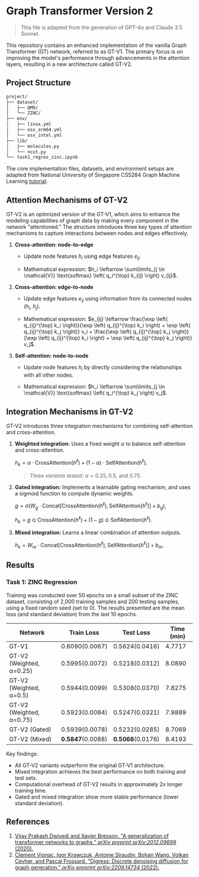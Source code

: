 # Graph Transformer Version 2

> This file is adapted from the generation of GPT-4o and Claude 3.5 Sonnet.

This repository contains an enhanced implementation of the vanilla Graph Transformer (GT) network, referred to as GT-V1. The primary focus is on improving the model's performance through advancements in the attention layers, resulting in a new architecture called GT-V2.



## Project Structure

```bash
project/
├── dataset/
│   ├── QM9/
│   └── ZINC/
├── env/
│   ├── linux.yml
│   ├── osx_arm64.yml
│   └── osx_intel.yml
├── lib/
│   ├── molecules.py
│   └── ncut.py
└── task1_regres_zinc.ipynb
```

The core implementation files, datasets, and environment setups are adapted from National University of Singapore CS5284 Graph Machine Learning [tutorial](https://github.com/xbresson/CS5284_2024/tree/main).




## Attention Mechanisms of GT-V2

GT-V2 is an optimized version of the GT-V1, which aims to enhance the modeling capabilities of graph data by making every component in the network "attentioned." The structure introduces three key types of attention mechanisms to capture interactions between nodes and edges effectively.

1. **Cross-attention: node-to-edge**
   - Update node features $h_i$ using edge features $e_{ij}$.
   
   - Mathematical expression: $h_i \leftarrow \sum\limits_{j \in \mathcal{V}} \text{softmax} \left( q_i^{\top} k_{ij} \right) v_{ij}$.
   
2. **Cross-attention: edge-to-node**
   - Update edge features $e_{ij}$ using information from its connected nodes ($h_i$, $h_j$).
   
   - Mathematical expression: $e_{ij} \leftarrow \frac{\exp \left( q_{ij}^{\top} k_i \right)}{\exp \left( q_{ij}^{\top} k_i \right) + \exp \left( q_{ij}^{\top} k_j \right)} v_i + \frac{\exp \left( q_{ij}^{\top} k_j \right)}{\exp \left( q_{ij}^{\top} k_i \right) + \exp \left( q_{ij}^{\top} k_j \right)} v_j$.
   
3. **Self-attention: node-to-node**
   - Update node features $h_i$ by directly considering the relationships with all other nodes.
   
   - Mathematical expression: $h_i \leftarrow \sum\limits_{j \in \mathcal{V}} \text{softmax} \left( q_i^{\top} k_j \right) v_j$.



## Integration Mechanisms in GT-V2

GT-V2 introduces three integration mechanisms for combining self-attention and cross-attention.

1. **Weighted integration:** Uses a fixed weight $\alpha$ to balance self-attention and cross-attention.
   
   $h_k = \alpha \cdot \text{CrossAttention}(h^{\ell}) + (1 - \alpha) \cdot \text{SelfAttention}(h^{\ell})$.
   
   > *Three variants tested*: $\alpha = 0.25, 0.5,$ and $0.75$.

2. **Gated integration:** Implements a learnable gating mechanism, and uses a sigmoid function to compute dynamic weights.

   $g = \sigma \left( W_g \cdot \text{Concat}[\text{CrossAttention}(h^{\ell}), \text{SelfAttention}(h^{\ell})] + b_g \right)$,
   
   $h_k = g \odot \text{CrossAttention}(h^{\ell}) + (1 - g) \odot \text{SelfAttention}(h^{\ell})$.

3. **Mixed integration:** Learns a linear combination of attention outputs.
   
   $h_k = W_m \cdot \text{Concat}[\text{CrossAttention}(h^{\ell}), \text{SelfAttention}(h^{\ell})] + b_m$.



## Results

### **Task 1: ZINC Regression**

Training was conducted over 50 epochs on a small subset of the ZINC dataset, consisting of 2,000 training samples and 200 testing samples, using a fixed random seed (set to 0). The results presented are the mean loss (and standard deviation) from the last 10 epochs.

| Network | Train Loss | Test Loss | Time (min) |
|---------|------------|-----------|------------|
| GT-V1 | 0.6090(0.0067) | 0.5624(0.0416) | 4.7717 |
| GT-V2 (Weighted, α=0.25) | 0.5995(0.0072) | 0.5218(0.0312) | 8.0890 |
| GT-V2 (Weighted, α=0.5) | 0.5944(0.0099) | 0.5308(0.0370) | 7.8275 |
| GT-V2 (Weighted, α=0.75) | 0.5923(0.0084) | 0.5247(0.0321) | 7.9889 |
| GT-V2 (Gated) | 0.5939(0.0078) | 0.5232(0.0285) | 8.7069 |
| GT-V2 (Mixed) | **0.5847**(0.0088) | **0.5068**(0.0176) | 8.4193 |

Key findings:
- All GT-V2 variants outperform the original GT-V1 architecture.
- Mixed integration achieves the best performance on both training and test sets.
- Computational overhead of GT-V2 results in approximately 2x longer training time.
- Gated and mixed integration show more stable performance (lower standard deviation).



## References

1. [Vijay Prakash Dwivedi and Xavier Bresson. "A generalization of transformer networks to graphs." *arXiv preprint arXiv:2012.09699* (2020).](https://arxiv.org/abs/2012.09699)
2. [Clement Vignac, Igor Krawczuk, Antoine Siraudin, Bohan Wang, Volkan Cevher, and Pascal Frossard. "Digress: Discrete denoising diffusion for graph generation." *arXiv preprint arXiv:2209.14734* (2022).](https://arxiv.org/abs/2209.14734)